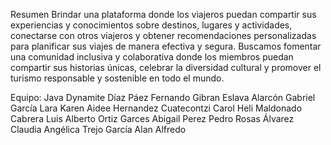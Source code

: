 Resumen
Brindar una plataforma donde los viajeros puedan compartir sus experiencias y
conocimientos sobre destinos, lugares y actividades, conectarse con otros viajeros y obtener
recomendaciones personalizadas para planificar sus viajes de manera efectiva y segura.
Buscamos fomentar una comunidad inclusiva y colaborativa donde los miembros puedan
compartir sus historias únicas, celebrar la diversidad cultural y promover el turismo
responsable y sostenible en todo el mundo.





Equipo: Java Dynamite
Díaz Páez Fernando Gibran
Eslava Alarcón Gabriel
García Lara Karen Aidee
Hernandez Cuatecontzi Carol Heli
Maldonado Cabrera Luis Alberto
Ortiz Garces Abigail
Perez Pedro
Rosas Álvarez Claudia Angélica
Trejo García Alan Alfredo
